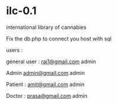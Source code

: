 # ilc-0.1
international library of cannabies 


Fix the db.php to connect you host with sql

users :

general user :
raj1@gmail.com
admin


Admin
admin@gmail.com
admin

Patient : 
amit@gmail.com
admin
 
Doctor :
prasa@gmail.com
admin


